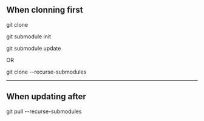 

## When clonning first

git clone

git submodule init

git submodule update


OR

git clone --recurse-submodules

--- 

## When updating after

git pull --recurse-submodules

